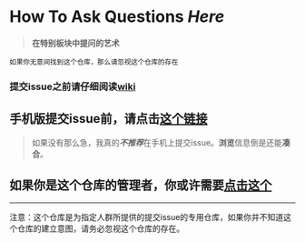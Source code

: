 # How To Ask Questions *Here*

> **在特别板块中提问的艺术**

```
如果你无意间找到这个仓库，那么请忽视这个仓库的存在
```

### 提交issue之前请仔细阅读[**wiki**](https://gitee.com/mark4test/special-block-to-ask/wikis/)

## 手机版提交issue前，请点击[**这个链接**](https://gitee.com/mark4test/special-block-to-ask/issues?state=all&skip_mobile=true)

> 如果没有那么急，我真的***不推荐***在手机上提交issue。**浏览**信息倒是还能**凑合**。

## 如果你是这个仓库的管理者，你或许需要[**点击这个**](https://gitee.com/language/en)
---
注意：这个仓库是为指定人群所提供的提交issue的专用仓库，如果你并不知道这个仓库的建立意图，请务必忽视这个仓库的存在。